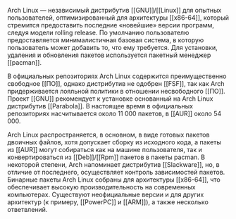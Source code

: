 Arch Linux — независимый дистрибутив [[GNU]]/[[Linux]] для опытных пользователей, оптимизированный для архитектуры [[x86-64]], который стремится предоставить последние «новейшие» версии программ, следуя модели rolling release. По умолчанию пользователю предоставляется минималистичная базовая система, в которую пользователь может добавить то, что ему требуется. Для установки, удаления и обновления пакетов используется пакетный менеджер [[pacman]].

В официальных репозиториях Arch Linux содержится преимущественно свободное [[ПО]], однако дистрибутив не одобрен [[FSF]], так как Arch придерживается лояльной политики в отношении несвободного [[ПО]]. 
Проект [[GNU]] рекомендует к установке основанный на Arch Linux дистрибутив [[Parabola]]. В настоящее время в официальных репозиториях насчитывается около 11 000 пакетов, в [[AUR]] около 54 000.

Arch Linux распространяется, в основном, в виде готовых пакетов двоичных файлов, 
хотя допускает сборку из исходного кода, а пакеты из [[AUR]] могут собираться как на машине пользователя, так и конвертироваться из [[Deb]]/[[Rpm]] пакетов в пакеты pacman. 
В некоторой степени, Arch напоминает дистрибутив [[Slackware]], но, в отличие от последнего, осуществляет контроль зависимостей пакетов. Бинарные пакеты Arch Linux собраны для архитектуры [[x86-64]], что обеспечивает высокую производительность на современных компьютерах. Существуют неофициальные версии и для других архитектур (к примеру, [[PowerPC]] и [[ARM]]), а также несколько ответвлений.